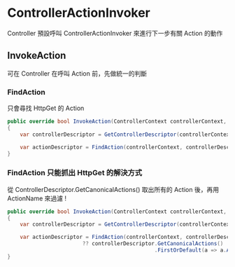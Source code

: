 # ControllerActionInvoker

Controller 預設呼叫 ControllerActionInvoker 來進行下一步有關 Action 的動作

## InvokeAction

可在 Controller 在呼叫 Action 前，先做統一的判斷

### FindAction

只會尋找 HttpGet 的 Action

```csharp
public override bool InvokeAction(ControllerContext controllerContext, string actionName)
{
    var controllerDescriptor = GetControllerDescriptor(controllerContext);

    var actionDescriptor = FindAction(controllerContext, controllerDescriptor, actionName);
}
```

### FindAction 只能抓出 HttpGet 的解決方式

從 ControllerDescriptor.GetCanonicalActions() 取出所有的 Action 後，再用 ActionName 來過濾 !

```csharp
public override bool InvokeAction(ControllerContext controllerContext, string actionName)
{
    var controllerDescriptor = GetControllerDescriptor(controllerContext);

    var actionDescriptor = FindAction(controllerContext, controllerDescriptor, actionName)
                        ?? controllerDescriptor.GetCanonicalActions()
                                               .FirstOrDefault(a => a.ActionName == actionName);
}
```